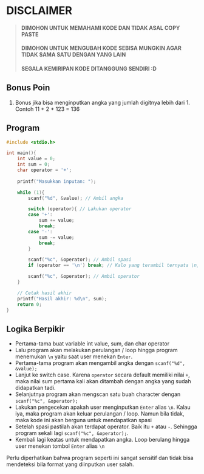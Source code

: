 # DISCLAIMER
> #### DIMOHON UNTUK MEMAHAMI KODE DAN TIDAK ASAL COPY PASTE
> #### DIMOHON UNTUK MENGUBAH KODE SEBISA MUNGKIN AGAR TIDAK SAMA SATU DENGAN YANG LAIN
> #### SEGALA KEMIRIPAN KODE DITANGGUNG SENDIRI :D

## Bonus Poin
1. Bonus jika bisa menginputkan angka yang jumlah digitnya lebih dari 1. Contoh 11 + 2 + 123 = 136

## Program
```c
#include <stdio.h>

int main(){
    int value = 0;
    int sum = 0;
    char operator = '+';
    
    printf("Masukkan inputan: ");

    while (1){
        scanf("%d", &value); // Ambil angka

        switch (operator){ // Lakukan operator
        case '+':
            sum += value;
            break;
        case '-':
            sum -= value;
            break;
        }

        scanf("%c", &operator); // Ambil spasi
        if (operator == '\n') break; // Kalo yang terambil ternyata \n, keluar loop

        scanf("%c", &operator); // Ambil operator
    }

    // Cetak hasil akhir
    printf("Hasil akhir: %d\n", sum);
    return 0;
}
```

## Logika Berpikir
- Pertama-tama buat variable int value, sum, dan char operator
- Lalu program akan melakukan perulangan / loop hingga program menemukan `\n` yaitu saat user menekan `Enter`.
- Pertama-tama program akan mengambil angka dengan `scanf("%d", &value);`
- Lanjut ke switch case. Karena `operator` secara default memiliki nilai `+`, maka nilai sum pertama kali akan ditambah dengan angka yang sudah didapatkan tadi.
- Selanjutnya program akan mengscan satu buah character dengan `scanf("%c", &operator);`
- Lakukan pengecekan apakah user menginputkan `Enter` alias `\n`. Kalau iya, maka program akan keluar perulangan / loop. Namun bila tidak, maka kode ini akan berguna untuk mendapatkan spasi
- Setelah spasi pastilah akan terdapat operator. Baik itu `+` atau `-`. Sehingga program sekali lagi `scanf("%c", &operator);`.
- Kembali lagi keatas untuk mendapatkan angka. Loop berulang hingga user menekan tombol `Enter` alias `\n`

Perlu diperhatikan bahwa program seperti ini sangat sensitif dan tidak bisa mendeteksi bila format yang diinputkan user salah.
